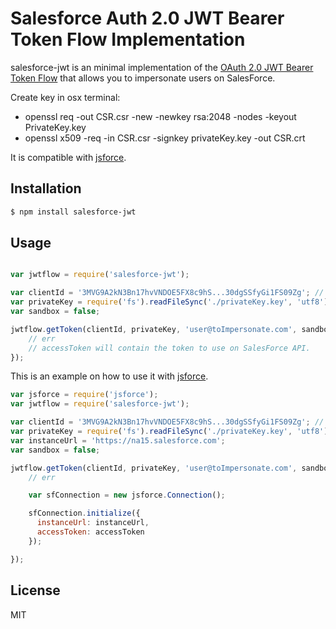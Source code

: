 Salesforce Auth 2.0 JWT Bearer Token Flow Implementation
=============
salesforce-jwt is an minimal implementation of the [OAuth 2.0 JWT Bearer Token Flow](https://help.salesforce.com/HTViewHelpDoc?id=remoteaccess_oauth_jwt_flow.htm&language=en_US) that allows you to impersonate users on SalesForce.

Create key in osx terminal: 
 - openssl req -out CSR.csr -new -newkey rsa:2048 -nodes -keyout PrivateKey.key
 - openssl x509 -req -in CSR.csr -signkey privateKey.key -out CSR.crt

It is compatible with [jsforce](https://github.com/jsforce/jsforce).

## Installation

```bash
$ npm install salesforce-jwt
```

## Usage

```javascript

var jwtflow = require('salesforce-jwt');

var clientId = '3MVG9A2kN3Bn17hvVNDOE5FX8c9hS...30dgSSfyGi1FS09Zg'; // This is the connected app consumerKey
var privateKey = require('fs').readFileSync('./privateKey.key', 'utf8');
var sandbox = false;

jwtflow.getToken(clientId, privateKey, 'user@toImpersonate.com', sandbox, function(err, accessToken) {
	// err
	// accessToken will contain the token to use on SalesForce API.
});

```

This is an example on how to use it with [jsforce](https://github.com/jsforce/jsforce).

```javascript
var jsforce = require('jsforce');
var jwtflow = require('salesforce-jwt');

var clientId = '3MVG9A2kN3Bn17hvVNDOE5FX8c9hS...30dgSSfyGi1FS09Zg'; // This is the connected app consumerKey
var privateKey = require('fs').readFileSync('./privateKey.key', 'utf8');
var instanceUrl = 'https://na15.salesforce.com';
var sandbox = false;

jwtflow.getToken(clientId, privateKey, 'user@toImpersonate.com', sandbox, function(err, accessToken) {
	// err

	var sfConnection = new jsforce.Connection();

    sfConnection.initialize({
      instanceUrl: instanceUrl,
      accessToken: accessToken
    });

});
```

## License

MIT




